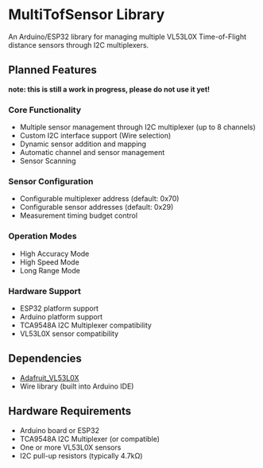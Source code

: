 # MultiTofSensor Library

An Arduino/ESP32 library for managing multiple VL53L0X Time-of-Flight distance sensors through I2C multiplexers.

## Planned Features

**note: this is still a work in progress, please do not use it yet!**

### Core Functionality
- Multiple sensor management through I2C multiplexer (up to 8 channels)
- Custom I2C interface support (Wire selection)
- Dynamic sensor addition and mapping
- Automatic channel and sensor management
- Sensor Scanning

### Sensor Configuration
- Configurable multiplexer address (default: 0x70)
- Configurable sensor addresses (default: 0x29)
- Measurement timing budget control

### Operation Modes
- High Accuracy Mode
- High Speed Mode
- Long Range Mode

### Hardware Support
- ESP32 platform support
- Arduino platform support
- TCA9548A I2C Multiplexer compatibility
- VL53L0X sensor compatibility

## Dependencies

- [Adafruit_VL53L0X](https://github.com/adafruit/Adafruit_VL53L0X)
- Wire library (built into Arduino IDE)

## Hardware Requirements

- Arduino board or ESP32
- TCA9548A I2C Multiplexer (or compatible)
- One or more VL53L0X sensors
- I2C pull-up resistors (typically 4.7kΩ)
